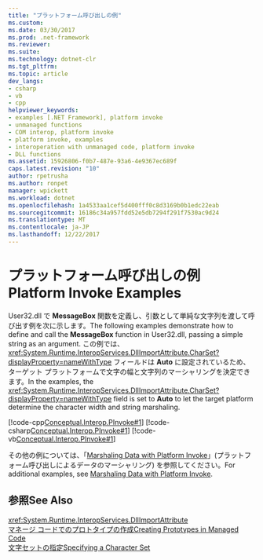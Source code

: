 ```yaml
---
title: "プラットフォーム呼び出しの例"
ms.custom: 
ms.date: 03/30/2017
ms.prod: .net-framework
ms.reviewer: 
ms.suite: 
ms.technology: dotnet-clr
ms.tgt_pltfrm: 
ms.topic: article
dev_langs:
- csharp
- vb
- cpp
helpviewer_keywords:
- examples [.NET Framework], platform invoke
- unmanaged functions
- COM interop, platform invoke
- platform invoke, examples
- interoperation with unmanaged code, platform invoke
- DLL functions
ms.assetid: 15926806-f0b7-487e-93a6-4e9367ec689f
caps.latest.revision: "10"
author: rpetrusha
ms.author: ronpet
manager: wpickett
ms.workload: dotnet
ms.openlocfilehash: 1a4533aa1cef5d400fff0c8d3169b0b1edc22eab
ms.sourcegitcommit: 16186c34a957fdd52e5db7294f291f7530ac9d24
ms.translationtype: MT
ms.contentlocale: ja-JP
ms.lasthandoff: 12/22/2017
---
```

# <a name="platform-invoke-examples"></a><span data-ttu-id="9de3a-102">プラットフォーム呼び出しの例</span><span class="sxs-lookup"><span data-stu-id="9de3a-102">Platform Invoke Examples</span></span>
<span data-ttu-id="9de3a-103">User32.dll で **MessageBox** 関数を定義し、引数として単純な文字列を渡して呼び出す例を次に示します。</span><span class="sxs-lookup"><span data-stu-id="9de3a-103">The following examples demonstrate how to define and call the **MessageBox** function in User32.dll, passing a simple string as an argument.</span></span> <span data-ttu-id="9de3a-104">この例では、<xref:System.Runtime.InteropServices.DllImportAttribute.CharSet?displayProperty=nameWithType> フィールドは **Auto** に設定されているため、ターゲット プラットフォームで文字の幅と文字列のマーシャリングを決定できます。</span><span class="sxs-lookup"><span data-stu-id="9de3a-104">In the examples, the <xref:System.Runtime.InteropServices.DllImportAttribute.CharSet?displayProperty=nameWithType> field is set to **Auto** to let the target platform determine the character width and string marshaling.</span></span>  
  
 [!code-cpp[Conceptual.Interop.PInvoke#1](../../../samples/snippets/cpp/VS_Snippets_CLR/Conceptual.Interop.PInvoke/cpp/Example.cpp#1)] 
 [!code-csharp[Conceptual.Interop.PInvoke#1](../../../samples/snippets/csharp/VS_Snippets_CLR/Conceptual.Interop.PInvoke/cs/Example1.cs#1)] 
 [!code-vb[Conceptual.Interop.PInvoke#1](../../../samples/snippets/visualbasic/VS_Snippets_CLR/Conceptual.Interop.PInvoke/vb/Example1.vb#1)]  
  
 <span data-ttu-id="9de3a-105">その他の例については、「[Marshaling Data with Platform Invoke](../../../docs/framework/interop/marshaling-data-with-platform-invoke.md)」(プラットフォーム呼び出しによるデータのマーシャリング) を参照してください。</span><span class="sxs-lookup"><span data-stu-id="9de3a-105">For additional examples, see [Marshaling Data with Platform Invoke](../../../docs/framework/interop/marshaling-data-with-platform-invoke.md).</span></span>  
  
## <a name="see-also"></a><span data-ttu-id="9de3a-106">参照</span><span class="sxs-lookup"><span data-stu-id="9de3a-106">See Also</span></span>  
 <xref:System.Runtime.InteropServices.DllImportAttribute>  
 [<span data-ttu-id="9de3a-107">マネージ コードでのプロトタイプの作成</span><span class="sxs-lookup"><span data-stu-id="9de3a-107">Creating Prototypes in Managed Code</span></span>](../../../docs/framework/interop/creating-prototypes-in-managed-code.md)  
 [<span data-ttu-id="9de3a-108">文字セットの指定</span><span class="sxs-lookup"><span data-stu-id="9de3a-108">Specifying a Character Set</span></span>](../../../docs/framework/interop/specifying-a-character-set.md)
